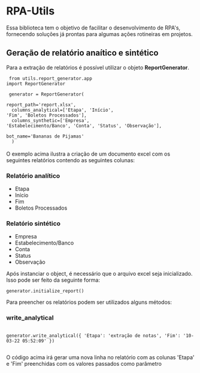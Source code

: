 # RPA-Utils
Essa biblioteca tem o objetivo de facilitar o desenvolvimento de RPA's, fornecendo soluções já prontas para algumas ações rotineiras em projetos.

## Geração de relatório anaítico e sintético
Para a extração de relatórios é possível utilizar o objeto <b>ReportGenerator</b>.
<code>
<br>
<br>
from utils.report_generator.app import ReportGenerator
<br><br>
generator = ReportGenerator(
  <br>&emsp; report_path='report.xlsx', 
  <br>&emsp; columns_analytical=['Etapa', 'Início', 'Fim', 'Boletos Processados'],
  <br>&emsp; columns_synthetic=['Empresa', 'Estabelecimento/Banco', 'Conta', 'Status', 'Observação'],
  <br>&emsp; bot_name='Bananas de Pijamas'
  <br>&emsp; )
</code>
<br><br>
O exemplo acima ilustra a criação de um documento excel com os seguintes relatórios contendo as seguintes colunas:

### Relatório analítico 
- Etapa
- Início
- Fim
- Boletos Processados
### Relatório sintético
- Empresa
- Estabelecimento/Banco
- Conta
- Status
- Observação

Após instanciar o object, é necessário que o arquivo excel seja inicializado. Isso pode ser feito da seguinte forma:
<code>
<br>
generator.initialize_report()
</code>

Para preencher os relatórios podem ser utilizados alguns métodos:
### write_analytical
<code>
generator.write_analytical({ 'Etapa': 'extração de notas', 'Fim': '10-03-22 05:52:09' })
<br>
</code>
O código acima irá gerar uma nova linha no relatório com as colunas 'Etapa' e 'Fim' preenchidas com os valores passados como parâmetro